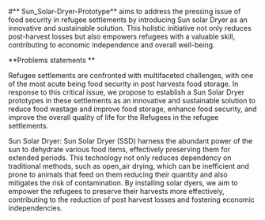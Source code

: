#** Sun_Solar-Dryer-Prototype** aims to address the pressing issue of food security in refugee settlements by introducing  Sun solar Dryer as an innovative and sustainable solution. This holistic initiative not only reduces post-harvest losses but also empowers refugees with a valuable skill, contributing to economic independence and overall well-being.

**Problems statements **

Refugee settlements are confronted with multifaceted challenges, with one of the most acute being food security in post harvests food storage. In response to this critical issue, we propose to establish a Sun Solar Dryer prototypes in these settlements as an innovative and sustainable solution to reduce food wastage and improve food storage, enhance food security, and improve the overall quality of life for the Refugees in the refugee settlements.


Sun Solar Dryer: 
Sun Solar Dryer (SSD) harness the abundant power of the sun to dehydrate various food items, effectively preserving them for extended periods. This technology not only reduces dependency on traditional methods, such as open_air drying, which can be inefficient and prone to animals that feed on them reducing their quantity and also mitigates the risk of contamination. By installing solar dyers, we aim to empower the refugees to preserve their harvests more effectively, contributing to the reduction of post harvest losses and fostering economic independencies.
